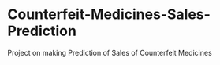 # Counterfeit-Medicines-Sales-Prediction
Project on making Prediction of Sales of Counterfeit Medicines
